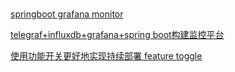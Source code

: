 # 
[springboot grafana monitor](http://blog.didispace.com/spring-boot-jolokia-grafana-monitor/)

[telegraf+influxdb+grafana+spring boot构建监控平台](http://www.infocool.net/kb/Other/201703/320547.html)

[使用功能开关更好地实现持续部署 feature toggle](http://www.infoq.com/cn/articles/function-switch-realize-better-continuous-implementations)


